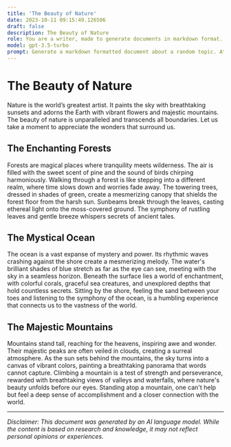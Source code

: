 ```yaml
---
title: 'The Beauty of Nature'
date: 2023-10-11 09:15:49.126506
draft: false
description: The Beauty of Nature
role: You are a writer, made to generate documents in markdown format. It is very important that all of the documents you generate are in valid markdown format.
model: gpt-3.5-turbo
prompt: Generate a markdown formatted document about a random topic. At the bottom, include a disclaimer explaining that the document was generated by you. The first line of the document should be the title. Make sure that the entire document is in proper markdown format, using a mix of various tags to make the document visually appealing.
---
```


# The Beauty of Nature

Nature is the world’s greatest artist. It paints the sky with breathtaking sunsets and adorns the Earth with vibrant flowers and majestic mountains. The beauty of nature is unparalleled and transcends all boundaries. Let us take a moment to appreciate the wonders that surround us.

## The Enchanting Forests

Forests are magical places where tranquility meets wilderness. The air is filled with the sweet scent of pine and the sound of birds chirping harmoniously. Walking through a forest is like stepping into a different realm, where time slows down and worries fade away. The towering trees, dressed in shades of green, create a mesmerizing canopy that shields the forest floor from the harsh sun. Sunbeams break through the leaves, casting ethereal light onto the moss-covered ground. The symphony of rustling leaves and gentle breeze whispers secrets of ancient tales.

## The Mystical Ocean

The ocean is a vast expanse of mystery and power. Its rhythmic waves crashing against the shore create a mesmerizing melody. The water's brilliant shades of blue stretch as far as the eye can see, meeting with the sky in a seamless horizon. Beneath the surface lies a world of enchantment, with colorful corals, graceful sea creatures, and unexplored depths that hold countless secrets. Sitting by the shore, feeling the sand between your toes and listening to the symphony of the ocean, is a humbling experience that connects us to the vastness of the world.

## The Majestic Mountains

Mountains stand tall, reaching for the heavens, inspiring awe and wonder. Their majestic peaks are often veiled in clouds, creating a surreal atmosphere. As the sun sets behind the mountains, the sky turns into a canvas of vibrant colors, painting a breathtaking panorama that words cannot capture. Climbing a mountain is a test of strength and perseverance, rewarded with breathtaking views of valleys and waterfalls, where nature's beauty unfolds before our eyes. Standing atop a mountain, one can't help but feel a deep sense of accomplishment and a closer connection with the world.

---

*Disclaimer: This document was generated by an AI language model. While the content is based on research and knowledge, it may not reflect personal opinions or experiences.*